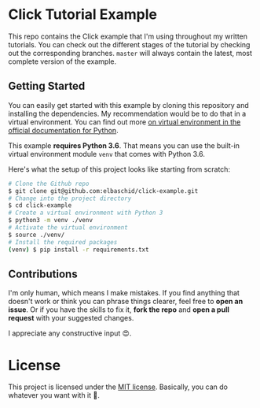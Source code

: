 # Click Tutorial Example

This repo contains the Click example that I'm using throughout my written tutorials. You can check out the different stages of the tutorial by checking out the corresponding branches. `master` will always contain the latest, most complete version of the example.


## Getting Started

You can easily get started with this example by cloning this repository and installing the dependencies. My recommendation would be to do that in a virtual environment. You can find out more [on virtual environment in the official documentation for Python](https://docs.python.org/3/tutorial/venv.html).

This example **requires Python 3.6**. That means you can use  the built-in virtual environment module `venv` that comes with Python 3.6.

Here's what the setup of this project looks like starting from scratch:

```sh
# Clone the Github repo
$ git clone git@github.com:elbaschid/click-example.git
# Change into the project directory
$ cd click-example
# Create a virtual environment with Python 3
$ python3 -m venv ./venv
# Activate the virtual environment
$ source ./venv/
# Install the required packages
(venv) $ pip install -r requirements.txt
```

## Contributions

I'm only human, which means I make mistakes. If you find anything that doesn't work or think you can phrase things clearer, feel free to **open an issue**. Or if you have the skills to fix it, **fork the repo** and **open a pull request** with your suggested changes.

I appreciate any constructive input 😍.

# License

This project is licensed under the [MIT license](./LICENSE). Basically, you can do whatever you want with it 💖.
